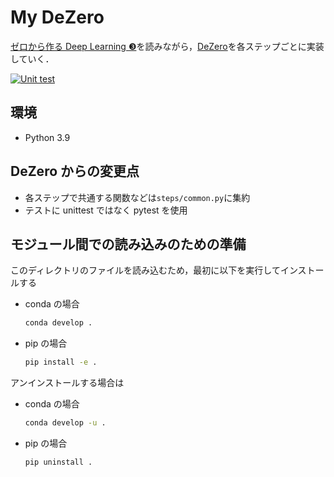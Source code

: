 # My DeZero

[ゼロから作る Deep Learning ❸](https://www.oreilly.co.jp/books/9784873119069/)を読みながら，[DeZero](https://github.com/oreilly-japan/deep-learning-from-scratch-3)を各ステップごとに実装していく．

[![Unit test](https://github.com/corner0530/myDeZero/actions/workflows/action.yml/badge.svg)](https://github.com/corner0530/myDeZero/actions/workflows/action.yml)

## 環境

- Python 3.9

## DeZero からの変更点

- 各ステップで共通する関数などは`steps/common.py`に集約
- テストに unittest ではなく pytest を使用

## モジュール間での読み込みのための準備

このディレクトリのファイルを読み込むため，最初に以下を実行してインストールする

- conda の場合
  ```bash
  conda develop .
  ```
- pip の場合
  ```bash
  pip install -e .
  ```

アンインストールする場合は

- conda の場合
  ```bash
  conda develop -u .
  ```
- pip の場合
  ```bash
  pip uninstall .
  ```

